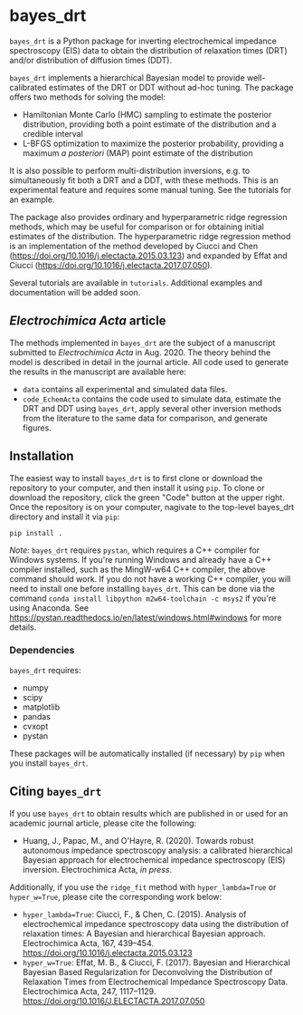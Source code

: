 # bayes_drt
`bayes_drt` is a Python package for inverting  electrochemical impedance spectroscopy (EIS) data to obtain the distribution of relaxation times (DRT) and/or distribution of diffusion times (DDT).

`bayes_drt` implements a hierarchical Bayesian model to provide well-calibrated estimates of the DRT or DDT without ad-hoc tuning. The package offers two methods for solving the model:
* Hamiltonian Monte Carlo (HMC) sampling to estimate the posterior distribution, providing both a point estimate of the distribution and a credible interval
* L-BFGS optimization to maximize the posterior probability, providing a maximum *a posteriori* (MAP) point estimate of the distribution

It is also possible to perform multi-distribution inversions, e.g. to simultaneously fit both a DRT and a DDT, with these methods. This is an experimental feature and requires some manual tuning. See the tutorials for an example.

The package also provides ordinary and hyperparametric ridge regression methods, which may be useful for comparison or for obtaining initial estimates of the distribution. The hyperparametric ridge regression method is an implementation of the method developed by Ciucci and Chen (https://doi.org/10.1016/j.electacta.2015.03.123) and expanded by Effat and Ciucci (https://doi.org/10.1016/j.electacta.2017.07.050).

Several tutorials are available in `tutorials`. Additional examples and documentation will be added soon.

## *Electrochimica Acta* article
The methods implemented in `bayes_drt` are the subject of a manuscript submitted to *Electrochimica Acta* in Aug. 2020. The theory behind the model is described in detail in the journal article. All code used to generate the results in the manuscript are available here:
* `data` contains all experimental and simulated data files.
* `code_EchemActa` contains the code used to simulate data, estimate the DRT and DDT using `bayes_drt`, apply several other inversion methods from the literature to the same data for comparison, and generate figures.

## Installation
The easiest way to install `bayes_drt` is to first clone or download the repository to your computer, and then install it using `pip`. To clone or download the repository, click the green "Code" button at the upper right. Once the repository is on your computer, nagivate to the top-level bayes_drt directory and install it via `pip`:

    pip install .
    
*Note:* `bayes_drt` requires `pystan`, which requires a C++ compiler for Windows systems. If you're running Windows and already have a C++ compiler installed, such as the MingW-w64 C++ compiler, the above command should work. If you do not have a working C++ compiler, you will need to install one before installing `bayes_drt`. This can be done via the command `conda install libpython m2w64-toolchain -c msys2` if you're using Anaconda. See https://pystan.readthedocs.io/en/latest/windows.html#windows for more details.

### Dependencies
`bayes_drt` requires:
* numpy
*	scipy
* matplotlib
* pandas
* cvxopt
* pystan

These packages will be automatically installed (if necessary) by `pip` when you install `bayes_drt`.

## Citing `bayes_drt`
If you use `bayes_drt` to obtain results which are published in or used for an academic journal article, please cite the following:
* Huang, J., Papac, M., and O'Hayre, R. (2020). Towards robust autonomous impedance spectroscopy analysis: a calibrated hierarchical Bayesian approach for electrochemical impedance spectroscopy (EIS) inversion. Electrochimica Acta, *in press*.

Additionally, if you use the `ridge_fit` method with `hyper_lambda=True` or `hyper_w=True`, please cite the corresponding work below:
* `hyper_lambda=True`: Ciucci, F., & Chen, C. (2015). Analysis of electrochemical impedance spectroscopy data using the distribution of relaxation times: A Bayesian and hierarchical Bayesian approach. Electrochimica Acta, 167, 439–454. https://doi.org/10.1016/j.electacta.2015.03.123
* `hyper_w=True`: Effat, M. B., & Ciucci, F. (2017). Bayesian and Hierarchical Bayesian Based Regularization for Deconvolving the Distribution of Relaxation Times from Electrochemical Impedance Spectroscopy Data. Electrochimica Acta, 247, 1117–1129. https://doi.org/10.1016/J.ELECTACTA.2017.07.050
